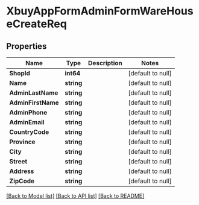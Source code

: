 # XbuyAppFormAdminFormWareHouseCreateReq

## Properties
Name | Type | Description | Notes
------------ | ------------- | ------------- | -------------
**ShopId** | **int64** |  | [default to null]
**Name** | **string** |  | [default to null]
**AdminLastName** | **string** |  | [default to null]
**AdminFirstName** | **string** |  | [default to null]
**AdminPhone** | **string** |  | [default to null]
**AdminEmail** | **string** |  | [default to null]
**CountryCode** | **string** |  | [default to null]
**Province** | **string** |  | [default to null]
**City** | **string** |  | [default to null]
**Street** | **string** |  | [default to null]
**Address** | **string** |  | [default to null]
**ZipCode** | **string** |  | [default to null]

[[Back to Model list]](../README.md#documentation-for-models) [[Back to API list]](../README.md#documentation-for-api-endpoints) [[Back to README]](../README.md)

